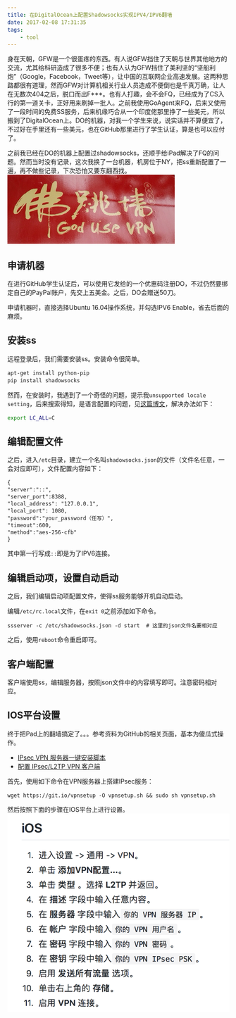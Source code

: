 ```yaml
---
title: 在DigitalOcean上配置Shadowsocks实现IPV4/IPV6翻墙
date: 2017-02-08 17:31:35
tags:
    - tool
---
```

身在天朝，GFW是一个很蛋疼的东西。有人说GFW挡住了天朝与世界其他地方的交流，尤其给科研造成了很多不便；也有人认为GFW挡住了美利坚的“坚船利炮”（Google，Facebook，Tweet等），让中国的互联网企业高速发展。这两种思路都很有道理，然而GFW对计算机相关行业人员造成不便倒也是千真万确，让人在无数次404之后，脱口而出F***。也有人打趣，会不会FQ，已经成为了CS入行的第一道关卡，正好用来刷掉一批人。之前我使用GoAgent来FQ，后来又使用了一段时间的免费SS服务，后来机缘巧合从一个印度佬那里挣了一些美元，所以搬到了DigitalOcean上。DO的机器，对我一个学生来说，说实话并不算便宜了，不过好在手里还有一些美元，也在GitHub那里进行了学生认证，算是也可以应付了。

之前我已经在DO的机器上配置过shadowsocks，还顺手给iPad解决了FQ的问题。然而当时没有记录，这次我换了一台机器，机房位于NY，把ss重新配置了一遍，再不做些记录，下次恐怕又要东翻西找。
![佛跳墙](/img/god_use_vpn.png)

<!-- more -->
## 申请机器
在进行GitHub学生认证后，可以使用它发给的一个优惠码注册DO，不过仍然要绑定自己的PayPal账户，先交上五美金。之后，DO会赠送50刀。

申请机器时，直接选择Ubuntu 16.04操作系统，并勾选IPV6 Enable，省去后面的麻烦。

## 安装ss
远程登录后，我们需要安装ss。安装命令很简单。
``` bash
apt-get install python-pip
pip install shadowsocks
```
然而，在安装时，我遇到了一个奇怪的问题，提示我`unsupported locale setting`，后来搜索得知，是语言配置的问题，见[这篇博文](http://www.linfuyan.com/locale_error_unsupported_locale_setting/)，解决办法如下：
``` bash
export LC_ALL=C
```

## 编辑配置文件
之后，进入`/etc`目录，建立一个名叫`shadowsocks.json`的文件（文件名任意，一会对应即可），文件配置内容如下：
```
{
"server":"::",  
"server_port":8388,
"local_address": "127.0.0.1",
"local_port": 1080,
"password":"your_password（任写）",
"timeout":600,
"method":"aes-256-cfb"
}
```
其中第一行写成`::`即是为了IPV6连接。

## 编辑启动项，设置自动启动
之后，我们编辑启动项配置文件，使得ss服务能够开机自动启动。

编辑`/etc/rc.local`文件，在`exit 0`之前添加如下命令。
```
ssserver -c /etc/shadowsocks.json -d start  # 这里的json文件名要相对应
```

之后，使用`reboot`命令重启即可。

## 客户端配置
客户端使用ss，编辑服务器，按照json文件中的内容填写即可。注意密码相对应。

## IOS平台设置
终于把Pad上的翻墙搞定了。。。参考资料为GitHub的相关页面，基本为傻瓜式操作。

- [IPsec VPN 服务器一键安装脚本](https://github.com/hwdsl2/setup-ipsec-vpn/blob/master/README-zh.md)
- [配置 IPsec/L2TP VPN 客户端](https://github.com/hwdsl2/setup-ipsec-vpn/blob/master/docs/clients-zh.md)

首先，使用如下命令在VPN服务器上搭建IPsec服务：

```
wget https://git.io/vpnsetup -O vpnsetup.sh && sudo sh vpnsetup.sh
```

然后按照下面的步骤在IOS平台上进行设置。
![](/img/ipsec_ios_vpn_setting.png)
